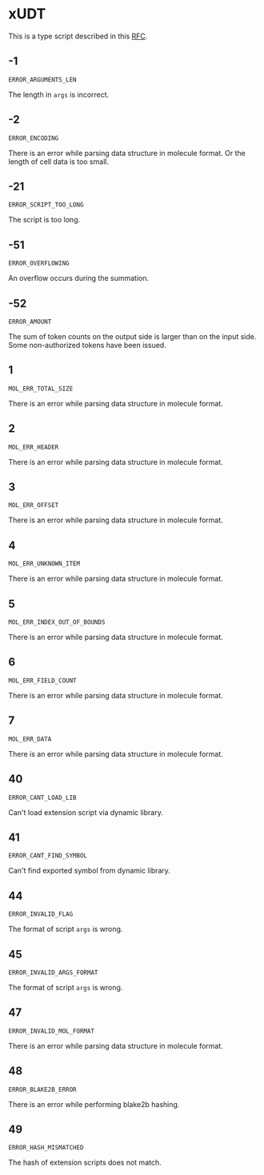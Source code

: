 # xUDT

This is a type script described in this [RFC](https://github.com/nervosnetwork/rfcs/pull/428).

## -1
`ERROR_ARGUMENTS_LEN`

The length in `args` is incorrect.


## -2
`ERROR_ENCODING`

There is an error while parsing data structure in molecule format.
Or the length of cell data is too small.

## -21
`ERROR_SCRIPT_TOO_LONG`

The script is too long.

## -51
`ERROR_OVERFLOWING`

An overflow occurs during the summation.


## -52
`ERROR_AMOUNT`

The sum of token counts on the output side is larger than on the input side.
Some non-authorized tokens have been issued.

## 1
`MOL_ERR_TOTAL_SIZE`

There is an error while parsing data structure in molecule format.

## 2
`MOL_ERR_HEADER`

There is an error while parsing data structure in molecule format.

## 3
`MOL_ERR_OFFSET`

There is an error while parsing data structure in molecule format.

## 4
`MOL_ERR_UNKNOWN_ITEM`

There is an error while parsing data structure in molecule format.

## 5
`MOL_ERR_INDEX_OUT_OF_BOUNDS`

There is an error while parsing data structure in molecule format.

## 6
`MOL_ERR_FIELD_COUNT`

There is an error while parsing data structure in molecule format.

## 7
`MOL_ERR_DATA`

There is an error while parsing data structure in molecule format.


## 40
`ERROR_CANT_LOAD_LIB`

Can't load extension script via dynamic library.

## 41
`ERROR_CANT_FIND_SYMBOL`

Can't find exported symbol from dynamic library.

## 44
`ERROR_INVALID_FLAG`

The format of script `args` is wrong.


## 45
`ERROR_INVALID_ARGS_FORMAT`

The format of script `args` is wrong.

## 47
`ERROR_INVALID_MOL_FORMAT`

There is an error while parsing data structure in molecule format.


## 48
`ERROR_BLAKE2B_ERROR`

There is an error while performing blake2b hashing.


## 49
`ERROR_HASH_MISMATCHED`

The hash of extension scripts does not match.




